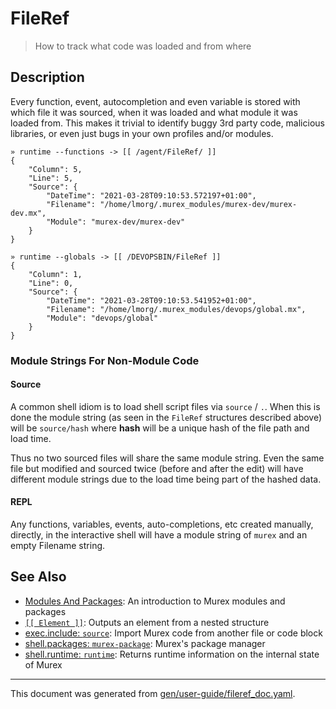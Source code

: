 # FileRef

> How to track what code was loaded and from where

## Description

Every function, event, autocompletion and even variable is stored with which
file it was sourced, when it was loaded and what module it was loaded from.
This makes it trivial to identify buggy 3rd party code, malicious libraries, or
even just bugs in your own profiles and/or modules.

```
» runtime --functions -> [[ /agent/FileRef/ ]]
{
    "Column": 5,
    "Line": 5,
    "Source": {
        "DateTime": "2021-03-28T09:10:53.572197+01:00",
        "Filename": "/home/lmorg/.murex_modules/murex-dev/murex-dev.mx",
        "Module": "murex-dev/murex-dev"
    }
}

» runtime --globals -> [[ /DEVOPSBIN/FileRef ]]
{
    "Column": 1,
    "Line": 0,
    "Source": {
        "DateTime": "2021-03-28T09:10:53.541952+01:00",
        "Filename": "/home/lmorg/.murex_modules/devops/global.mx",
        "Module": "devops/global"
    }
}
```

### Module Strings For Non-Module Code

#### Source

A common shell idiom is to load shell script files via `source` / `.`. When
this is done the module string (as seen in the `FileRef` structures described
above) will be `source/hash` where **hash** will be a unique hash of the file
path and load time.

Thus no two sourced files will share the same module string. Even the same file
but modified and sourced twice (before and after the edit) will have different
module strings due to the load time being part of the hashed data.

#### REPL

Any functions, variables, events, auto-completions, etc created manually,
directly, in the interactive shell will have a module string of `murex` and an
empty Filename string.

## See Also

* [Modules And Packages](../user-guide/modules.md):
  An introduction to Murex modules and packages
* [`[[ Element ]]`](../parser/element.md):
  Outputs an element from a nested structure
* [exec.include: `source`](../commands/source.md):
  Import Murex code from another file or code block
* [shell.packages: `murex-package`](../commands/murex-package.md):
  Murex's package manager
* [shell.runtime: `runtime`](../commands/runtime.md):
  Returns runtime information on the internal state of Murex

<hr/>

This document was generated from [gen/user-guide/fileref_doc.yaml](https://github.com/lmorg/murex/blob/master/gen/user-guide/fileref_doc.yaml).